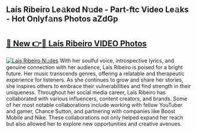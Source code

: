 ## Laís Ribeiro Le𝚊ked N𝚞de - Part-ftc Video Le𝚊ks - Hot Onlyf𝚊ns Photos aZdGp

# <h2><a href="http://ab86629.deff.icu/?id=La%c3%ads+Ribeiro">🔗 New 👉🔴 Laís Ribeiro VIDEO Photos</a></h2>

[![Laís Ribeiro N𝚞des](https://i.imgur.com/rIISA9y.gif)](http://ab86629.deff.icu/?id=La%c3%ads+Ribeiro)
With her soulful voice, introspective lyrics, and genuine connection with her audience, Laís Ribeiro is poised for a bright future. Her music transcends genres, offering a relatable and therapeutic experience for listeners. As she continues to grow and share her stories, she inspires others to embrace their vulnerabilities and find strength in their uniqueness. Throughout her social media career, Laís Ribeiro has collaborated with various influencers, content creators, and brands. Some of her most notable collaborations include working with fellow YouTuber and gamer, Chance Sutton, and partnering with companies like Boost Mobile and Nike. These collaborations not only helped expand her reach but also allowed her to explore new opportunities and creative avenues.
